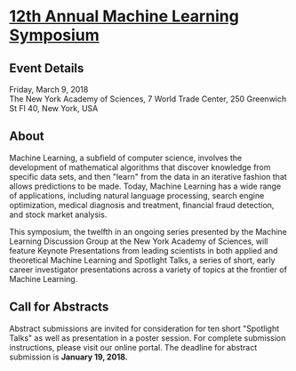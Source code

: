 # [12th Annual Machine Learning Symposium](https://www.nyas.org/events/2018/12th-annual-machine-learning-symposium/) 

## Event Details
Friday, March 9, 2018   
The New York Academy of Sciences, 7 World Trade Center, 250 Greenwich St Fl 40, New York, USA  


## About

Machine Learning, a subfield of computer science, involves the development of mathematical algorithms that discover knowledge from specific data sets, and then "learn" from the data in an iterative fashion that allows predictions to be made. Today, Machine Learning has a wide range of applications, including natural language processing, search engine optimization, medical diagnosis and treatment, financial fraud detection, and stock market analysis.

This symposium, the twelfth in an ongoing series presented by the Machine Learning Discussion Group at the New York Academy of Sciences, will feature Keynote Presentations from leading scientists in both applied and theoretical Machine Learning and Spotlight Talks, a series of short, early career investigator presentations across a variety of topics at the frontier of Machine Learning.

## Call for Abstracts
Abstract submissions are invited for consideration for ten short "Spotlight Talks" as well as presentation in a poster session. For complete submission instructions, please visit our online portal. The deadline for abstract submission is **January 19, 2018.**

